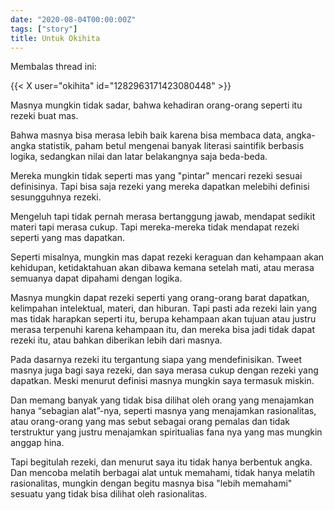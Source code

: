 ```yaml
---
date: "2020-08-04T00:00:00Z"
tags: ["story"]
title: Untuk Okihita
---
```


Membalas thread ini:

{{< X user="okihita" id="1282963171423080448" >}}

Masnya mungkin tidak sadar, bahwa kehadiran orang-orang seperti itu rezeki buat mas.

Bahwa masnya bisa merasa lebih baik karena bisa membaca data, angka-angka statistik, paham betul mengenai banyak literasi saintifik berbasis logika, sedangkan nilai dan latar belakangnya saja beda-beda.

Mereka mungkin tidak seperti mas yang "pintar" mencari rezeki sesuai definisinya. Tapi bisa saja rezeki yang mereka dapatkan melebihi definisi sesungguhnya rezeki.

Mengeluh tapi tidak pernah merasa bertanggung jawab, mendapat sedikit materi tapi merasa cukup. Tapi mereka-mereka tidak mendapat rezeki seperti yang mas dapatkan.

Seperti misalnya, mungkin mas dapat rezeki keraguan dan kehampaan akan kehidupan, ketidaktahuan akan dibawa kemana setelah mati, atau merasa semuanya dapat dipahami dengan logika.

Masnya mungkin dapat rezeki seperti yang orang-orang barat dapatkan, kelimpahan intelektual, materi, dan hiburan. Tapi pasti ada rezeki lain yang mas tidak harapkan seperti itu, berupa kehampaan akan tujuan atau justru merasa terpenuhi karena kehampaan itu, dan mereka bisa jadi tidak dapat rezeki itu, atau bahkan diberikan lebih dari masnya.

Pada dasarnya rezeki itu tergantung siapa yang mendefinisikan. Tweet masnya juga bagi saya rezeki, dan saya merasa cukup dengan rezeki yang dapatkan. Meski menurut definisi masnya mungkin saya termasuk miskin.

Dan memang banyak yang tidak bisa dilihat oleh orang yang menajamkan hanya “sebagian alat”-nya, seperti masnya yang menajamkan rasionalitas, atau orang-orang yang mas sebut sebagai orang pemalas dan tidak terstruktur yang justru menajamkan spiritualias fana nya yang mas mungkin anggap hina.

Tapi begitulah rezeki, dan menurut saya itu tidak hanya berbentuk angka. Dan mencoba melatih berbagai alat untuk memahami, tidak hanya melatih rasionalitas, mungkin dengan begitu masnya bisa "lebih memahami" sesuatu yang tidak bisa dilihat oleh rasionalitas.